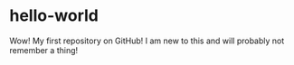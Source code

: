 # hello-world
Wow! My first repository on GitHub!
I am new to this and will probably not remember a thing!

